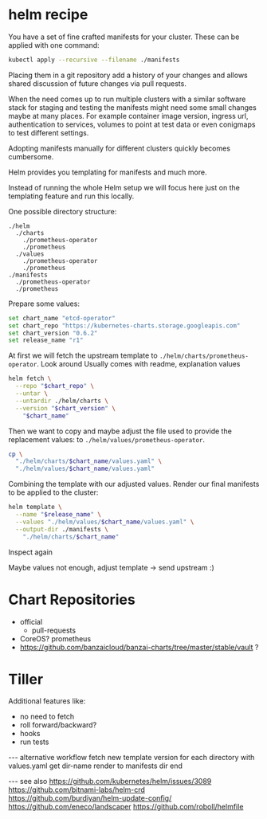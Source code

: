 
# helm recipe

You have a set of fine crafted manifests for your cluster. These can be applied with one command:
```bash
kubectl apply --recursive --filename ./manifests
```

Placing them in a git repository add a history of your changes and allows shared discussion of future changes via pull requests.

When the need comes up to run multiple clusters with a similar software stack for staging and testing the manifests might need some small changes maybe at many places. For example container image version, ingress url, authentication to services, volumes to point at test data or even conigmaps to test different settings.

Adopting manifests manually for different clusters quickly becomes cumbersome.

Helm provides you templating for manifests and much more.

Instead of running the whole Helm setup we will focus here just on the templating feature and run this locally.

One possible directory structure:

```
./helm
  ./charts
    ./prometheus-operator
    ./prometheus
  ./values
    ./prometheus-operator
    ./prometheus  
./manifests
  ./prometheus-operator
  ./prometheus
```

Prepare some values:
```bash
set chart_name "etcd-operator"
set chart_repo "https://kubernetes-charts.storage.googleapis.com"
set chart_version "0.6.2"
set release_name "r1"
```

At first we will fetch the upstream template to `./helm/charts/prometheus-operator`.
Look around <link>
Usually comes with readme, explanation values
```bash
helm fetch \
  --repo "$chart_repo" \
  --untar \
  --untardir ./helm/charts \
  --version "$chart_version" \
    "$chart_name"
```

Then we want to copy and maybe adjust the file used to provide the replacement values:
to `./helm/values/prometheus-operator`.
```bash
cp \
  "./helm/charts/$chart_name/values.yaml" \
  "./helm/values/$chart_name/values.yaml"
```

Combining the template with our adjusted values.
Render our final manifests to be applied to the cluster:
```bash
helm template \
  --name "$release_name" \
  --values "./helm/values/$chart_name/values.yaml" \
  --output-dir ./manifests \
    "./helm/charts/$chart_name"

```

Inspect again


Maybe values not enough, adjust template
-> send upstream :)


# Chart Repositories

- official
  + pull-requests
- CoreOS?
  prometheus
- https://github.com/banzaicloud/banzai-charts/tree/master/stable/vault ?

# Tiller

Additional features like:
- no need to fetch
- roll forward/backward?
- hooks
- run tests


--- alternative workflow
fetch new template version
for each directory with values.yaml get dir-name
  render to manifests dir
end


--- see also
https://github.com/kubernetes/helm/issues/3089
https://github.com/bitnami-labs/helm-crd
https://github.com/burdiyan/helm-update-config/
https://github.com/eneco/landscaper
https://github.com/roboll/helmfile

